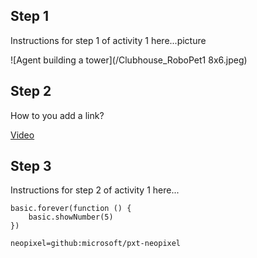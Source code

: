 ## Step 1

Instructions for step 1 of activity 1 here...picture

![Agent building a tower](/Clubhouse_RoboPet1 8x6.jpeg)

## Step 2
How to you add a link? 


[Video](https://studio.youtube.com/video/0tpOJQNxNQY/)

## Step 3


Instructions for step 2 of activity 1 here...

```blocks
basic.forever(function () {
    basic.showNumber(5)
})
```



```package
neopixel=github:microsoft/pxt-neopixel
```



<script src="https://makecode.com/gh-pages-embed.js"></script><script>makeCodeRender("{{ site.makecode.home_url }}", "{{ site.github.owner_name }}/{{ site.github.repository_name }}");</script>

